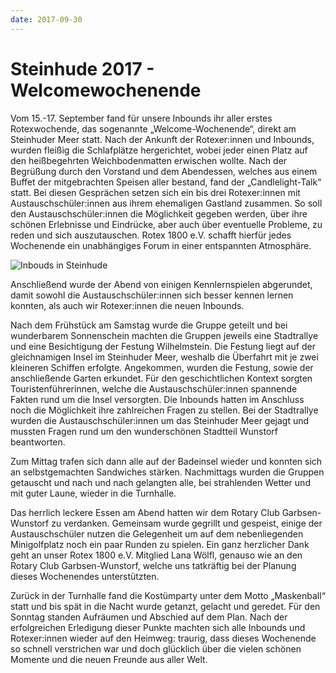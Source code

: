 ```yaml
---
date: 2017-09-30
---
```


# Steinhude 2017 - Welcomewochenende

Vom 15.-17. September fand für unsere Inbounds ihr aller erstes Rotexwochende,
das sogenannte „Welcome-Wochenende“, direkt am Steinhuder Meer statt. Nach der
Ankunft der Rotexer:innen und Inbounds, wurden fleißig die Schlafplätze
hergerichtet, wobei jeder einen Platz auf den heißbegehrten Weichbodenmatten
erwischen wollte. Nach der Begrüßung durch den Vorstand und dem Abendessen,
welches aus einem Buffet der mitgebrachten Speisen aller bestand, fand der
„Candlelight-Talk“ statt. Bei diesen Gesprächen setzen sich ein bis drei
Rotexer:innen mit Austauschschüler:innen aus ihrem ehemaligen Gastland zusammen.
So soll den Austauschschüler:innen die Möglichkeit gegeben werden, über ihre
schönen Erlebnisse und Eindrücke, aber auch über eventuelle Probleme, zu reden
und sich auszutauschen. Rotex 1800 e.V. schafft hierfür jedes Wochenende ein
unabhängiges Forum in einer entspannten Atmosphäre.

![Inbouds in Steinhude](/img/2017-steinhude.jpg)

Anschließend wurde der Abend von einigen Kennlernspielen abgerundet, damit
sowohl die Austauschschüler:innen sich besser kennen lernen konnten, als auch
wir Rotexer:innen die neuen Inbounds.

Nach dem Frühstück am Samstag wurde die Gruppe geteilt und bei wunderbarem
Sonnenschein machten die Gruppen jeweils eine Stadtrallye und eine Besichtigung
der Festung Wilhelmstein. Die Festung liegt auf der gleichnamigen Insel im
Steinhuder Meer, weshalb die Überfahrt mit je zwei kleineren Schiffen erfolgte.
Angekommen, wurden die Festung, sowie der anschließende Garten erkundet. Für den
geschichtlichen Kontext sorgten Touristenführerinnen, welche die
Austauschschüler:innen spannende Fakten rund um die Insel versorgten. Die
Inbounds hatten im Anschluss noch die Möglichkeit ihre zahlreichen Fragen zu
stellen. Bei der Stadtrallye wurden die Austauschschüler:innen um das Steinhuder
Meer gejagt und mussten Fragen rund um den wunderschönen Stadtteil Wunstorf
beantworten.

Zum Mittag trafen sich dann alle auf der Badeinsel wieder und konnten sich an
selbstgemachten Sandwiches stärken. Nachmittags wurden die Gruppen getauscht und
nach und nach gelangten alle, bei strahlenden Wetter und mit guter Laune, wieder
in die Turnhalle.

Das herrlich leckere Essen am Abend hatten wir dem Rotary Club Garbsen-Wunstorf
zu verdanken. Gemeinsam wurde gegrillt und gespeist, einige der Austauschschüler
nutzen die Gelegenheit um auf dem nebenliegenden Minigolfplatz noch ein paar
Runden zu spielen. Ein ganz herzlicher Dank geht an unser Rotex 1800 e.V.
Mitglied Lana Wölfl, genauso wie an den Rotary Club Garbsen-Wunstorf, welche uns
tatkräftig bei der Planung dieses Wochenendes unterstützten.

Zurück in der Turnhalle fand die Kostümparty unter dem Motto „Maskenball“ statt
und bis spät in die Nacht wurde getanzt, gelacht und geredet. Für den Sonntag
standen Aufräumen und Abschied auf dem Plan. Nach der erfolgreichen Erledigung
dieser Punkte machten sich alle Inbounds und Rotexer:innen wieder auf den
Heimweg: traurig, dass dieses Wochenende so schnell verstrichen war und doch
glücklich über die vielen schönen Momente und die neuen Freunde aus aller Welt.